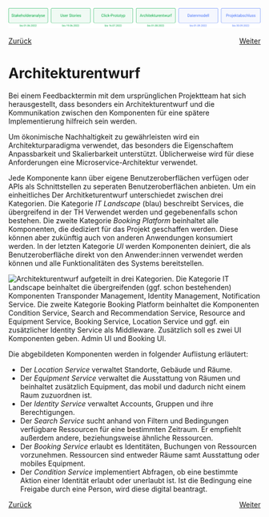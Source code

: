 ![Meilenstein 4: Architekturentwurf bis zum 01.08.2022](../assets/progress-04.png)

<div>
  <a href="../click-prototyp">Zurück</a>
  <a href="../datenmodell" style="float: right;">Weiter</a>
</div>


# Architekturentwurf

Bei einem Feedbacktermin mit dem ursprünglichen Projektteam hat sich herausgestellt, dass besonders ein Architekturentwurf und die Kommunikation zwischen den Komponenten für eine spätere Implementierung hilfreich sein werden.

Um ökonimische Nachhaltigkeit zu gewährleisten wird ein Architekturparadigma verwendet, das besonders die Eigenschaftem Anpassbarkeit und Skalierbarkeit unterstützt. Üblicherweise wird für diese Anforderungen eine Microservice-Architektur verwendet.

Jede Komponente kann über eigene Benutzeroberflächen verfügen oder APIs als Schnittstellen zu seperaten Benutzeroberflächen anbieten. Um ein einheitliches 
Der Architketurentwurf unterschiedet zwischen drei Kategorien. Die Kategorie *IT Landscape* (blau) beschreibt Services, die übergreifend in der TH Verwendet werden und gegebenenfalls schon bestehen. Die zweite Kategorie *Booking Platform* beinhaltet alle Komponenten, die dediziert für das Projekt geschaffen werden. Diese können aber zukünftig auch von anderen Anwendungen konsumiert werden. In der letzten Kategorie *UI* werden Komponenten deiniert, die als Benutzeroberfläche direkt von den Anwender:innen verwendet werden können und alle Funktionalitäten des Systems bereitstellen.

![Architekturentwurf aufgeteilt in drei Kategorien. Die Kategorie IT Landscape beinhaltet die übergreifenden (ggf. schon bestehenden) Komponenten Transponder Management, Identity Management, Notification Service. Die zweite Kategorie Booking Platform beinhaltet die Komponenten Condition Service, Search and Recommendation Service, Resource and Equipment Service, Booking Service, Location Service und ggf. ein zusätzlicher Identity Service als Middleware. Zusätzlich soll es zwei UI Komponenten geben. Admin UI und Booking UI.](../assets/architektur-grobentwurf.png)

Die abgebildeten Komponenten werden in folgender Auflistung erläutert:
- Der *Location Service* verwaltet Standorte, Gebäude und Räume.
- Der *Equipment Service* verwaltet die Ausstattung von Räumen und beinhaltet zusätzlich Equipment, das mobil und dadurch nicht einem Raum zuzuordnen ist.
- Der *Identity Service* verwaltet Accounts, Gruppen und ihre Berechtigungen.
- Der *Search Service* sucht anhand von Filtern und Bedingungen verfügbare Ressourcen für eine bestimmten Zeitraum. Er empfiehlt außerdem andere, beziehungsweise ähnliche Ressourcen.
- Der *Booking Service* erlaubt es Identitäten, Buchungen von Ressourcen vorzunehmen. Ressourcen sind entweder Räume samt Ausstattung oder mobiles Equipment.
- Der *Condition Service* implementiert Abfragen, ob eine bestimmte Aktion einer Identität erlaubt oder unerlaubt ist. Ist die Bedingung eine Freigabe durch eine Person, wird diese digital beantragt.  

<div>
  <a href="../click-prototyp">Zurück</a>
  <a href="../datenmodell" style="float: right;">Weiter</a>
</div>
